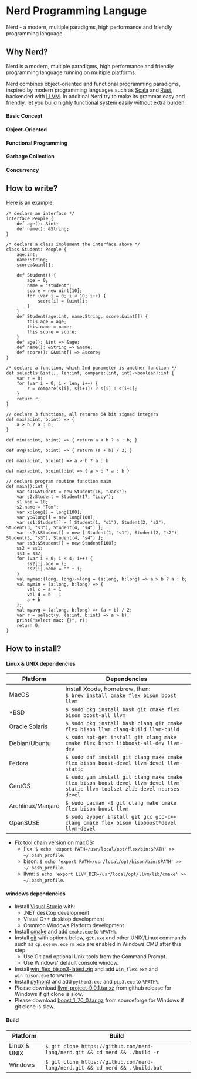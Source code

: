 # Nerd Programming Languge

Nerd - a modern, multiple paradigms, high performance and friendly programming language.

## Why Nerd?

Nerd is a modern, multiple paradigms, high performance and friendly programming language running on multiple platforms.

Nerd combines object-oriented and functional programming paradigms, inspired by modern programming languages such as [Scala](https://www.scala-lang.org/) and [Rust](https://www.rust-lang.org/), backended with [LLVM](https://llvm.org/). In additinal Nerd try to make its grammar easy and friendly, let you build highly functional system easily without extra burden.

#### Basic Concept
#### Object-Oriented
#### Functional Programming
#### Garbage Collection
#### Concurrency

## How to write?

Here is an example:

```
/* declare an interface */
interface People {
    def age(): &int;
    def name(): &String;
}

/* declare a class implement the interface above */
class Student: People {
    age:int;
    name:String;
    score:&uint[];

    def Student() {
        age = 0;
        name = "student";
        score = new uint[10];
        for (var i = 0; i < 10; i++) {
            score[i] = (uint)i;
        }
    }
    def Student(age:int, name:String, score:&uint[]) { 
        this.age = age; 
        this.name = name; 
        this.score = score; 
    }
    def age(): &int => &age;
    def name(): &String => &name;
    def score(): &&uint[] => &score;
}

/* declare a function, which 2nd parameter is another function */
def select(s:&int[], len:int, compare:(int, int)->boolean):int {
    var r = 0;
    for (var i = 0; i < len; i++) {
        r = compare(s[i], s[i+1]) ? s[i] : s[i+1];
    }
    return r;
}

// declare 3 functions, all returns 64 bit signed integers
def max(a:int, b:int) => { 
    a > b ? a : b;
}

def min(a:int, b:int) => { return a < b ? a : b; }

def avg(a:int, b:int) => { return (a + b) / 2; }

def max(a:int, b:uint) => a > b ? a : b

def max(a:int, b:uint):int => { a > b ? a : b }

// declare program routine function main
def main():int {
    var s1:&Student = new Student(16, "Jack");
    var s2:Student = Student(17, "Lucy");
    s1.age = 10;
    s2.name = "Tom";
    var x:long[] = long[100];
    var y:&long[] = new long[100];
    var ss1:Student[] = [ Student(1, "s1"), Student(2, "s2"), Student(3, "s3"), Student(4, "s4") ];
    var ss2:&Student[] = new [ Student(1, "s1"), Student(2, "s2"), Student(3, "s3"), Student(4, "s4") ];
    var ss3:&Student[] = new Student[100];
    ss2 = ss1;
    ss3 = ss2;
    for (var i = 0; i < 4; i++) {
        ss2[i].age = i;
        ss2[i].name = "" + i;
    }
    val mymax:(long, long)->long = (a:long, b:long) => a > b ? a : b;
    val mymin = (a:long, b:long) => {
        val c = a + 1
        val d = b - 1
        a + b
    };
    val myavg = (a:long, b:long) => (a + b) / 2;
    var r = select(y, (a:int, b:int) => a > b);
    print("select max: {}", r);
    return 0;
}
```

## How to install?

#### Linux & UNIX dependencies

| Platform          |  Dependencies                                                                                                                 |
|-------------------|-------------------------------------------------------------------------------------------------------------------------------|
| MacOS             | Install Xcode, homebrew, then:<br>`$ brew install cmake flex bison boost llvm`                                                |
| *BSD              | `$ sudo pkg install bash git cmake flex bison boost-all llvm`                                                           |
| Oracle Solaris    | `$ sudo pkg install bash clang git cmake flex bison llvm clang-build llvm-build`                                              |
| Debian/Ubuntu     | `$ sudo apt-get install git clang make cmake flex bison libboost-all-dev llvm-dev`                                            |
| Fedora            | `$ sudo dnf install git clang make cmake flex bison boost-devel llvm-devel llvm-static`                                       |
| CentOS            | `$ sudo yum install git clang make cmake flex bison boost-devel llvm-devel llvm-static llvm-toolset zlib-devel ncurses-devel` |
| Archlinux/Manjaro | `$ sudo pacman -S git clang make cmake flex bison boost llvm`                                                                 |
| OpenSUSE          | `$ sudo zypper install git gcc gcc-c++ clang cmake flex bison libboost*devel llvm-devel`                                      |

* Fix tool chain version on macOS:
    * flex: `$ echo 'export PATH=/usr/local/opt/flex/bin:$PATH' >> ~/.bash_profile`.
    * bison: `$ echo 'export PATH=/usr/local/opt/bison/bin:$PATH' >> ~/.bash_profile`.
    * llvm: `$ echo 'export LLVM_DIR=/usr/local/opt/llvm/lib/cmake' >> ~/.bash_profile`.

#### windows dependencies

* Install [Visual Studio](https://visualstudio.microsoft.com/downloads/) with:
    * .NET desktop development
    * Visual C++ desktop development
    * Common Windows Platform development
* Install [cmake](https://cmake.org/download/) and add `cmake.exe` to `%PATH%`.
* Install [git](https://git-scm.com/downloads) with options below, `git.exe` and other UNIX/Linux commands such as `cp.exe` `mv.exe` `rm.exe` are enabled in Windows CMD after this step.
    * Use Git and optional Unix tools from the Command Prompt.
    * Use Windows' default console window.
* Install [win_flex_bison3-latest.zip](https://sourceforge.net/projects/winflexbison/files/) and add `win_flex.exe` and `win_bison.exe` to `%PATH%`.
* Install [python3](https://www.python.org/downloads/) and add `python3.exe` and `pip3.exe` to `%PATH%`.
* Please download [llvm-project-9.0.1.tar.xz](https://github.com/llvm/llvm-project/releases/tag/llvmorg-9.0.1) from github release for Windows if git clone is slow.
* Please download [boost_1_70_0.tar.gz](https://sourceforge.net/projects/boost/files/boost/1.70.0/) from sourceforge for Windows if git clone is slow.

#### Build

| Platform     | Build                                                                         |
|--------------|-------------------------------------------------------------------------------|
| Linux & UNIX | `$ git clone https://github.com/nerd-lang/nerd.git && cd nerd && ./build -r`  |
| Windows      | `$ git clone https://github.com/nerd-lang/nerd.git && cd nerd && .\build.bat` |
